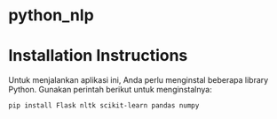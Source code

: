 # python_nlp

# Installation Instructions

Untuk menjalankan aplikasi ini, Anda perlu menginstal beberapa library Python. Gunakan perintah berikut untuk menginstalnya:

```bash
pip install Flask nltk scikit-learn pandas numpy
